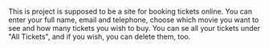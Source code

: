 <p>
  This is project is supposed to be a site for booking tickets online. You can enter your full name, email and telephone, 
  choose which movie you want to see and how many tickets you wish to buy. You can se all your tickets under "All Tickets", and if you wish, you can delete them, too.

</p>
